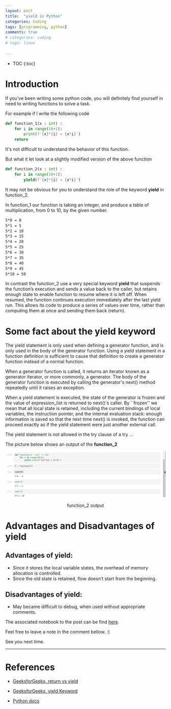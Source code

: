 ```yaml
---
layout: post
title:  "yield in Python"
categories: Coding
tags: [programming, python]
comments: true
# categories: coding
# tags: linux

---
```


* TOC
{:toc}

# Introduction

If you've been writing some python code, you will definitely find yourself in need to writing functions to solve a task.

For example if I write the following code

```python 
def function_1(x : int) :
    for i in range(10+1):
        print(f'{x}*{i} = {x*i}')
    return 
```

It's not difficult to understand the behavior of this function.

But what it let look at a slightly modified version of the above function 

```python 
def function_2(x : int) :
    for i in range(10+1):
        yield(f'{x}*{i} = {x*i}')
```
It may not be obvious for you to understand the role of the keyword **yield** in function_2. 

In function_1 our function is taking an integer, and produce a table of multiplication, from 0 to 10, by the given number. 

```bash
5*0 = 0
5*1 = 5
5*2 = 10
5*3 = 15
5*4 = 20
5*5 = 25
5*6 = 30
5*7 = 35
5*8 = 40
5*9 = 45
5*10 = 50
```

In contrast the function_2 use a very special keyword **yield** that suspends the function’s execution and sends a value back to the caller, but retains enough state to enable function to resume where it is left off. When resumed, the function continues execution immediately after the last yield run. This allows its code to produce a series of values over time, rather than computing them at once and sending them back (return).

# Some fact about the yield keyword

The yield statement is only used when defining a generator function, and is only used in the body of the generator function. Using a yield statement in a function definition is sufficient to cause that definition to create a generator function instead of a normal function.

When a generator function is called, it returns an iterator known as a generator iterator, or more commonly, a generator. The body of the generator function is executed by calling the generator's next() method repeatedly until it raises an exception.

When a yield statement is executed, the state of the generator is frozen and the value of expression_list is returned to next()'s caller. By ``frozen'' we mean that all local state is retained, including the current bindings of local variables, the instruction pointer, and the internal evaluation stack: enough information is saved so that the next time next() is invoked, the function can proceed exactly as if the yield statement were just another external call.

The yield statement is not allowed in the try clause of a try ... 


The picture below shows an output of the **function_2**

![](/img/yield/yield.png)
<p align="center">function_2 output</p>

# Advantages and Disadvantages of yield

## Advantages of yield:
- Since it stores the local variable states, the overhead of memory allocation is controlled.
- Since the old state is retained, flow doesn’t start from the beginning.

## Disadvantages of yield:

- May became difficult to debug, when used without appropriate comments.


The associated notebook to the post can be find [here](https://github.com/Kabongosalomon/Online-Tutorial/blob/master/English/yield%20in%20Python.ipynb). 


Feel free to leave a note in the comment bellow. :) 

See you next time. 


---

# References
- [GeeksforGeeks, return vs yield](https://www.geeksforgeeks.org/use-yield-keyword-instead-return-keyword-python/)

- [GeeksforGeeks, yield Keyword](https://www.geeksforgeeks.org/python-yield-keyword/)

- [Python docs](https://docs.python.org/2.4/ref/yield.html)



<style type="text/css">
td {
    border: 0.5px;
    vertical-align: center;
    text-align: left;
}
</style>